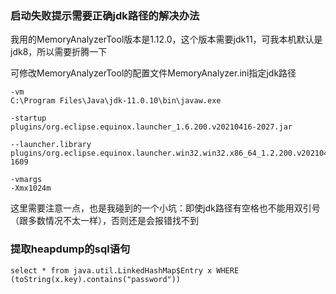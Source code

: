 ### 启动失败提示需要正确jdk路径的解决办法
我用的MemoryAnalyzerTool版本是1.12.0，这个版本需要jdk11，可我本机默认是jdk8，所以需要折腾一下

可修改MemoryAnalyzerTool的配置文件MemoryAnalyzer.ini指定jdk路径
```
-vm
C:\Program Files\Java\jdk-11.0.10\bin\javaw.exe

-startup
plugins/org.eclipse.equinox.launcher_1.6.200.v20210416-2027.jar

--launcher.library
plugins/org.eclipse.equinox.launcher.win32.win32.x86_64_1.2.200.v20210429-1609

-vmargs
-Xmx1024m
```

这里需要注意一点，也是我碰到的一个小坑：即使jdk路径有空格也不能用双引号（跟多数情况不太一样），否则还是会报错找不到

### 提取heapdump的sql语句
```
select * from java.util.LinkedHashMap$Entry x WHERE (toString(x.key).contains("password"))
```